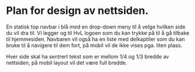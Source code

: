 # Plan for design av nettsiden.

En statisk top navbar i blå med en drop-down meny til å velge hvilken side du vil dra til. Vi legger og til HvL logoen som du kan trykke på til å gå tilbake til hjemmesiden. Navbaren vil også ha en liste med delkaptiler som du kan bruke til å navigere til dem fort, på mobil vil de ikke vises pga. liten plass.

Hver side skal ha sentrert tekst som er mellom 1/4 og 1/3 bredde av nettsiden, på mobil layout vil det være full bredde.
